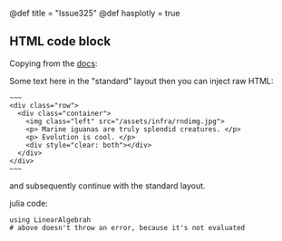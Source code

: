@def title = "Issue325"
@def hasplotly = true

## HTML code block

Copying from the [docs](https://tlienart.github.io/JuDoc.jl/dev/man/syntax/#Using-raw-HTML-1):

Some text here in the "standard" layout then you can inject raw HTML:

```
~~~
<div class="row">
  <div class="container">
    <img class="left" src="/assets/infra/rndimg.jpg">
    <p> Marine iguanas are truly splendid creatures. </p>
    <p> Evolution is cool. </p>
    <div style="clear: both"></div>      
  </div>
</div>
~~~
```

and subsequently continue with the standard layout.

julia code:
```
using LinearAlgebrah
# above doesn't throw an error, because it's not evaluated
```

